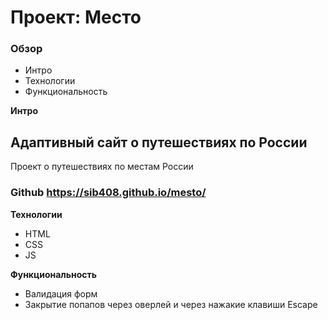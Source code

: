 # Проект: Место

### Обзор
* Интро
* Технологии
* Функциональность


**Интро**
## Адаптивный сайт о путешествиях по России
Проект о путешествиях по местам России
### Github https://sib408.github.io/mesto/

**Технологии**

+ HTML
+ CSS
+ JS

**Функциональность**


+ Валидация форм
+ Закрытие попапов через оверлей и через нажакие клавиши Escape



